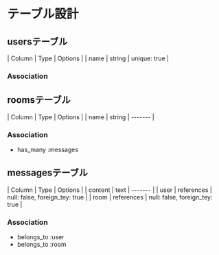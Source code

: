 # テーブル設計

## usersテーブル

| Column | Type   | Options      |
| name   | string | unique: true |

### Association

## roomsテーブル

| Column | Type   | Options |
| name   | string | ------- |

### Association

- has_many :messages

## messagesテーブル

| Column  | Type       | Options |
| content | text       | ------- |
| user    | references | null: false, foreign_tey: true |
| room    | references | null: false, foreign_tey: true |

### Association

- belongs_to :user
- belongs_to :room